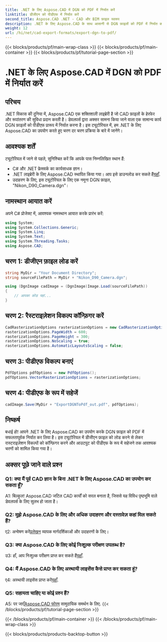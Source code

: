 ```yaml
---
title: .NET के लिए Aspose.CAD में DGN को PDF में निर्यात करें
linktitle: डीजीएन को पीडीएफ में निर्यात करें
second_title: Aspose.CAD .NET - CAD और BIM फ़ाइल स्वरूप
description: .NET के लिए Aspose.CAD के साथ आसानी से DGN फ़ाइलों को PDF में निर्यात करना सीखें। निर्बाध सीएडी फ़ाइल हेरफेर के लिए चरण-दर-चरण मार्गदर्शिका।
weight: 12
url: /hi/net/cad-export-formats/export-dgn-to-pdf/
---
```


{{< blocks/products/pf/main-wrap-class >}}
{{< blocks/products/pf/main-container >}}
{{< blocks/products/pf/tutorial-page-section >}}

# .NET के लिए Aspose.CAD में DGN को PDF में निर्यात करें

## परिचय

.NET विकास की दुनिया में, Aspose.CAD एक शक्तिशाली लाइब्रेरी है जो CAD फ़ाइलों के हेरफेर और रूपांतरण की सुविधा प्रदान करती है। डेवलपर्स द्वारा अक्सर सामना किया जाने वाला एक सामान्य कार्य DGN फ़ाइलों को पीडीएफ प्रारूप में निर्यात करना है। इस ट्यूटोरियल में, हम .NET के लिए Aspose.CAD का उपयोग करते हुए चरण दर चरण प्रक्रिया के बारे में जानेंगे।

## आवश्यक शर्तें

ट्यूटोरियल में जाने से पहले, सुनिश्चित करें कि आपके पास निम्नलिखित स्थान हैं:

- C# और .NET फ्रेमवर्क का कार्यसाधक ज्ञान।
-  .NET लाइब्रेरी के लिए Aspose.CAD स्थापित किया गया। आप इसे डाउनलोड कर सकते हैं[यहाँ](https://releases.aspose.com/cad/net/).
- उदाहरण के लिए, इस ट्यूटोरियल के लिए एक नमूना DGN फ़ाइल, "Nikon_D90_Camera.dgn"।

## नामस्थान आयात करें

अपने C# प्रोजेक्ट में, आवश्यक नामस्थान आयात करके प्रारंभ करें:

```csharp
using System;
using System.Collections.Generic;
using System.Linq;
using System.Text;
using System.Threading.Tasks;
using Aspose.CAD;
```

## चरण 1: डीजीएन फ़ाइल लोड करें

```csharp
string MyDir = "Your Document Directory";
string sourceFilePath = MyDir + "Nikon_D90_Camera.dgn";

using (DgnImage cadImage = (DgnImage)Image.Load(sourceFilePath))
{
    // आपका कोड यहां...
}
```

## चरण 2: रैस्टराइज़ेशन विकल्प कॉन्फ़िगर करें

```csharp
CadRasterizationOptions rasterizationOptions = new CadRasterizationOptions();
rasterizationOptions.PageWidth = 600;
rasterizationOptions.PageHeight = 300;
rasterizationOptions.NoScaling = true;
rasterizationOptions.AutomaticLayoutsScaling = false;
```

## चरण 3: पीडीएफ विकल्प बनाएं

```csharp
PdfOptions pdfOptions = new PdfOptions();
pdfOptions.VectorRasterizationOptions = rasterizationOptions;
```

## चरण 4: पीडीएफ के रूप में सहेजें

```csharp
cadImage.Save(MyDir + "ExportDGNToPdf_out.pdf", pdfOptions);
```

## निष्कर्ष

बधाई हो! आपने .NET के लिए Aspose.CAD का उपयोग करके DGN फ़ाइल को PDF में सफलतापूर्वक निर्यात कर लिया है। इस ट्यूटोरियल में डीजीएन फ़ाइल को लोड करने से लेकर रास्टराइज़ेशन विकल्पों को कॉन्फ़िगर करने और आउटपुट को पीडीएफ के रूप में सहेजने तक आवश्यक चरणों को शामिल किया गया है।

## अक्सर पूछे जाने वाले प्रश्न

### Q1: क्या मैं पूर्व CAD ज्ञान के बिना .NET के लिए Aspose.CAD का उपयोग कर सकता हूँ?

A1: बिल्कुल! Aspose.CAD जटिल CAD कार्यों को सरल बनाता है, जिससे यह विविध पृष्ठभूमि वाले डेवलपर्स के लिए सुलभ हो जाता है।

### Q2: मुझे Aspose.CAD के लिए और अधिक उदाहरण और दस्तावेज़ कहां मिल सकते हैं?

 ए2: अन्वेषण करें[प्रलेखन](https://reference.aspose.com/cad/net/) व्यापक मार्गदर्शिकाओं और उदाहरणों के लिए।

### Q3: क्या Aspose.CAD के लिए कोई निःशुल्क परीक्षण उपलब्ध है?

उ3: हाँ, आप निःशुल्क परीक्षण प्राप्त कर सकते हैं[यहाँ](https://releases.aspose.com/).

### Q4: मैं Aspose.CAD के लिए अस्थायी लाइसेंस कैसे प्राप्त कर सकता हूं?

 ए4: अस्थायी लाइसेंस प्राप्त करें[यहाँ](https://purchase.aspose.com/temporary-license/).

### Q5: सहायता चाहिए या कोई प्रश्न हैं?

A5: पर जाएँ[Aspose.CAD फोरम](https://forum.aspose.com/c/cad/19) सामुदायिक समर्थन के लिए.
{{< /blocks/products/pf/tutorial-page-section >}}

{{< /blocks/products/pf/main-container >}}
{{< /blocks/products/pf/main-wrap-class >}}

{{< blocks/products/products-backtop-button >}}
